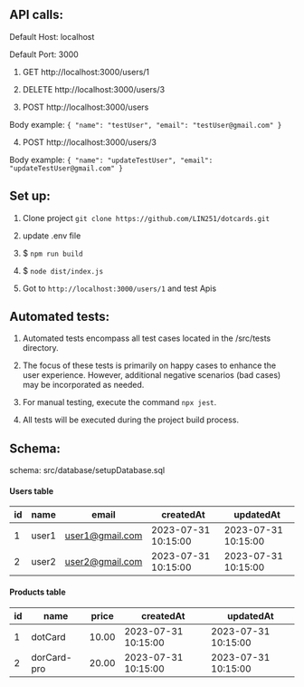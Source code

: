 ## API calls:
Default Host: localhost

Default Port: 3000

1. GET http://localhost:3000/users/1

2. DELETE http://localhost:3000/users/3


3. POST http://localhost:3000/users

Body example:
`{
    "name": "testUser",
    "email": "testUser@gmail.com"
}`


4. POST http://localhost:3000/users/3

Body example:
`{
    "name": "updateTestUser",
    "email": "updateTestUser@gmail.com"
}`



## Set up:
1. Clone project `git clone https://github.com/LIN251/dotcards.git`
   
2. update .env file
   
3. $ `npm run build`
   
4. $ `node dist/index.js`

5. Got to `http://localhost:3000/users/1` and test Apis 


## Automated tests:

1. Automated tests encompass all test cases located in the /src/tests directory.

2. The focus of these tests is primarily on happy cases to enhance the user experience. However, additional negative scenarios (bad cases) may be incorporated as needed.

3. For manual testing, execute the command `npx jest`.

4. All tests will be executed during the project build process.





## Schema:

schema: src/database/setupDatabase.sql

#### Users table

| id | name     | email                | createdAt           | updatedAt           |
|----|----------|----------------------|---------------------|---------------------|
|  1 | user1 | user1@gmail.com | 2023-07-31 10:15:00 | 2023-07-31 10:15:00 |
|  2 | user2    | user2@gmail.com      | 2023-07-31 10:15:00 | 2023-07-31 10:15:00 |


#### Products table

| id | name         | price | createdAt           | updatedAt           |
|----|--------------|-------|---------------------|---------------------|
|  1 | dotCard     | 10.00 | 2023-07-31 10:15:00 | 2023-07-31 10:15:00 |
|  2 | dorCard-pro | 20.00 | 2023-07-31 10:15:00 | 2023-07-31 10:15:00 |


